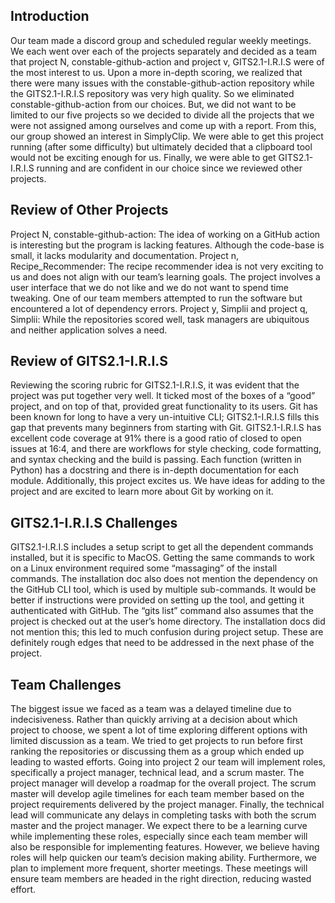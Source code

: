 ## Introduction
Our team made a discord group and scheduled regular weekly meetings. We each went over each of the projects separately and decided as a team that project N, constable-github-action and project v, GITS2.1-I.R.I.S were of the most interest to us. Upon a more in-depth scoring, we realized that there were many issues with the constable-github-action repository while the GITS2.1-I.R.I.S repository was very high quality. So we eliminated constable-github-action from our choices. But, we did not want to be limited to our five projects so we decided to divide all the projects that we were not assigned among ourselves and come up with a report. From this, our group showed an interest in SimplyClip. We were able to get this project running (after some difficulty) but ultimately decided that a clipboard tool would not be exciting enough for us. Finally, we were able to get GITS2.1-I.R.I.S running and are confident in our choice since we reviewed other projects.

## Review of Other Projects
Project N, constable-github-action: The idea of working on a GitHub action is interesting but the program is lacking features. Although the code-base is small, it lacks modularity and documentation. Project n, Recipe_Recommender: The recipe recommender idea is not very exciting to us and does not align with our team’s learning goals. The project involves a user interface that we do not like and we do not want to spend time tweaking. One of our team members attempted to run the software but encountered a lot of dependency errors. Project y, Simplii and project q, Simplii: While the repositories scored well, task managers are ubiquitous and neither application solves a need.

## Review of GITS2.1-I.R.I.S
Reviewing the scoring rubric for GITS2.1-I.R.I.S, it was evident that the project was put together very well. It ticked most of the boxes of a “good” project, and on top of that, provided great functionality to its users. Git has been known for long to have a very un-intuitive CLI; GITS2.1-I.R.I.S fills this gap that prevents many beginners from starting with Git. GITS2.1-I.R.I.S has excellent code coverage at 91% there is a good ratio of closed to open issues at 16:4, and there are workflows for style checking, code formatting, and syntax checking and the build is passing. Each function (written in Python) has a docstring and there is in-depth documentation for each module. Additionally, this project excites us. We have ideas for adding to the project and are excited to learn more about Git by working on it.

## GITS2.1-I.R.I.S Challenges
GITS2.1-I.R.I.S includes a setup script to get all the dependent commands installed, but it is specific to MacOS. Getting the same commands to work on a Linux environment required some “massaging” of the install commands. The installation doc also does not mention the dependency on the GitHub CLI tool, which is used by multiple sub-commands. It would be better if instructions were provided on setting up the tool, and getting it authenticated with GitHub. The “gits list” command also assumes that the project is checked out at the user’s home directory. The installation docs did not mention this; this led to much confusion during project setup. These are definitely rough edges that need to be addressed in the next phase of the project.

## Team Challenges
The biggest issue we faced as a team was a delayed timeline due to indecisiveness. Rather than quickly arriving at a decision about which project to choose, we spent a lot of time exploring different options with limited discussion as a team. We tried to get projects to run before first ranking the repositories or discussing them as a group which ended up leading to wasted efforts. Going into project 2 our team will implement roles, specifically a project manager, technical lead, and a scrum master. The project manager will develop a roadmap for the overall project. The scrum master will develop agile timelines for each team member based on the project requirements delivered by the project manager. Finally, the technical lead will communicate any delays in completing tasks with both the scrum master and the project manager. We expect there to be a learning curve while implementing these roles, especially since each team member will also be responsible for implementing features. However, we believe having roles will help quicken our team’s decision making ability. Furthermore, we plan to implement more frequent, shorter meetings. These meetings will ensure team members are headed in the right direction, reducing wasted effort.
